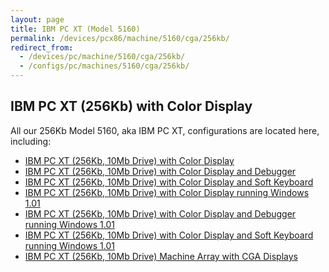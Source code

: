 ```yaml
---
layout: page
title: IBM PC XT (Model 5160)
permalink: /devices/pcx86/machine/5160/cga/256kb/
redirect_from:
  - /devices/pc/machine/5160/cga/256kb/
  - /configs/pc/machines/5160/cga/256kb/
---
```


IBM PC XT (256Kb) with Color Display
---

All our 256Kb Model 5160, aka IBM PC XT, configurations are located here, including:

* [IBM PC XT (256Kb, 10Mb Drive) with Color Display](/devices/pcx86/machine/5160/cga/256kb/demo/)
* [IBM PC XT (256Kb, 10Mb Drive) with Color Display and Debugger](/devices/pcx86/machine/5160/cga/256kb/demo/debugger/)
* [IBM PC XT (256Kb, 10Mb Drive) with Color Display and Soft Keyboard](/devices/pcx86/machine/5160/cga/256kb/softkbd/)
* [IBM PC XT (256Kb, 10Mb Drive) with Color Display running Windows 1.01](/devices/pcx86/machine/5160/cga/256kb/win101/)
* [IBM PC XT (256Kb, 10Mb Drive) with Color Display and Debugger running Windows 1.01](/devices/pcx86/machine/5160/cga/256kb/win101/debugger/)
* [IBM PC XT (256Kb, 10Mb Drive) with Color Display and Soft Keyboard running Windows 1.01](/devices/pcx86/machine/5160/cga/256kb/win101/softkbd/)
* [IBM PC XT (256Kb, 10Mb Drive) Machine Array with CGA Displays](/devices/pcx86/machine/5160/cga/256kb/array/)

